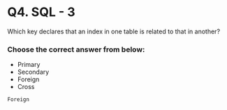 # Q4. SQL - 3

Which key declares that an index in one table is related to that in another?

### Choose the correct answer from below:

* Primary
* Secondary
* Foreign
* Cross


``` output
Foreign

```